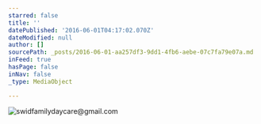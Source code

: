 ```yaml
---
starred: false
title: ''
datePublished: '2016-06-01T04:17:02.070Z'
dateModified: null
author: []
sourcePath: _posts/2016-06-01-aa257df3-9dd1-4fb6-aebe-07c7fa79e07a.md
inFeed: true
hasPage: false
inNav: false
_type: MediaObject

---
```

![swidfamilydaycare@gmail.com](https://the-grid-user-content.s3-us-west-2.amazonaws.com/2c98538f-0e17-4587-bb7e-2c54829184c5.jpg)